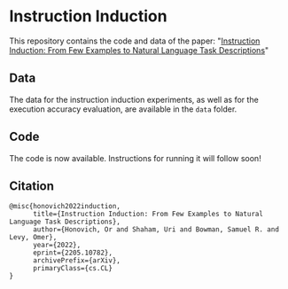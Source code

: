 # Instruction Induction
This repository contains the code and data of the paper:
"[Instruction Induction: From Few Examples to Natural Language Task Descriptions](https://arxiv.org/abs/2205.10782)"

## Data
The data for the instruction induction experiments, as well as for the execution accuracy evaluation,
are available in the `data` folder.

## Code
The code is now available. Instructions for running it will follow soon!

## Citation

```
@misc{honovich2022induction,
      title={Instruction Induction: From Few Examples to Natural Language Task Descriptions},
      author={Honovich, Or and Shaham, Uri and Bowman, Samuel R. and Levy, Omer},
      year={2022},
      eprint={2205.10782},
      archivePrefix={arXiv},
      primaryClass={cs.CL}
}
```